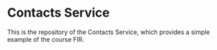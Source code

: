 # Contacts Service

This is the repository of the Contacts Service, which provides a simple example of the course FIR.